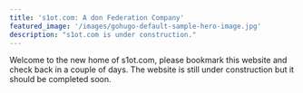 ```yaml
---
title: 's1ot.com: A don Federation Company'
featured_image: '/images/gohugo-default-sample-hero-image.jpg'
description: "s1ot.com is under construction."
---
```


Welcome to the new home of s1ot.com, please bookmark this website and check back in a couple of days. The website is still under construction but it should be completed soon.
